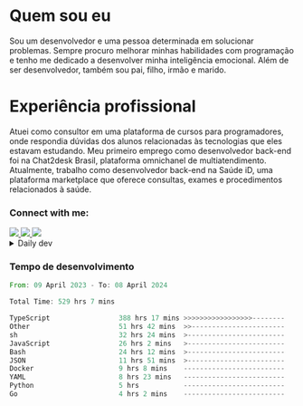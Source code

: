 # Quem sou eu
Sou um desenvolvedor e uma pessoa determinada em solucionar problemas. Sempre procuro melhorar minhas habilidades com programação e tenho me dedicado a desenvolver minha inteligência emocional. Além de ser desenvolvedor, também sou pai, filho, irmão e marido.

# Experiência profissional
Atuei como consultor em uma plataforma de cursos para programadores, onde respondia dúvidas dos alunos relacionadas às tecnologias que eles estavam estudando.
Meu primeiro emprego como desenvolvedor back-end foi na Chat2desk Brasil, plataforma omnichanel de multiatendimento.
Atualmente, trabalho como desenvolvedor back-end na Saúde iD, uma plataforma marketplace que oferece consultas, exames e procedimentos relacionados à saúde.

### Connect with me:
<a href="https://www.linkedin.com/in/theusmoreira" target="_blank" >
<img src="https://img.shields.io/badge/linkedin-%230077B5.svg?&style=for-the-badge&logo=linkedin&logoColor=white ">
</a>
<a href="https://www.instagram.com/matheus.s.moreira/" target="_blank">
<img src="https://img.shields.io/badge/instagram-%23E4405F.svg?&style=for-the-badge&logo=instagram&logoColor=white">
</a>
<a href="mailto:matheussm301@gmail.com"  target="_blank">
<img src="https://img.shields.io/badge/gmail-%23E4405F.svg?&style=for-the-badge&logo=gmail&logoColor=white">
</a>


<details>
  <summary>Daily dev </summary>
<p>
  <a href="https://app.daily.dev/matheussantos"><img src="https://github.com/matheus-santos-moreira/matheus-santos-moreira/blob/master/devcard.svg" width="200" alt="Matheus Santos's Dev Card"/></a>
 </p>
</details>

<h3>Tempo de desenvolvimento</h3>

<!--START_SECTION:waka-->

```rust
From: 09 April 2023 - To: 08 April 2024

Total Time: 529 hrs 7 mins

TypeScript                 388 hrs 17 mins >>>>>>>>>>>>>>>>>--------   66.85 %
Other                      51 hrs 42 mins  >>-----------------------   08.90 %
sh                         32 hrs 24 mins  >------------------------   05.58 %
JavaScript                 26 hrs 2 mins   >------------------------   04.48 %
Bash                       24 hrs 12 mins  >------------------------   04.17 %
JSON                       11 hrs 51 mins  >------------------------   02.04 %
Docker                     9 hrs 8 mins    -------------------------   01.57 %
YAML                       8 hrs 23 mins   -------------------------   01.44 %
Python                     5 hrs           -------------------------   00.86 %
Go                         4 hrs 2 mins    -------------------------   00.70 %
```

<!--END_SECTION:waka-->
